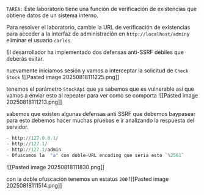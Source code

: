 `TAREA:` Este laboratorio tiene una función de verificación de existencias que obtiene datos de un sistema interno.

Para resolver el laboratorio, cambie la URL de verificación de existencias para acceder a la interfaz de administración en `http://localhost/admin`y eliminar el usuario `carlos`.

El desarrollador ha implementado dos defensas anti-SSRF débiles que deberás evitar.

nuevamente iniciamos sesión y vamos a interceptar la solicitud de `Check Stock`
![[Pasted image 20250818111225.png]]

tenemos el parámetro `StockApi` que ya sabemos que es vulnerable así que vamos a enviar esto al repeater para ver como se comporta
![[Pasted image 20250818111213.png]]

sabemos que existen algunas defensas anti SSRF que debemos baypasear para esto debemos hacer muchas pruebas e ir analizando la respuesta del servidor. 

```python
- http://127.0.0.1/
- http://127.1/
- http://127.1/admin
- Ofuscamos la  "a" con doble-URL encoding que seria esto `%2561`
```

![[Pasted image 20250818111830.png]]

con la doble ofuscación tenemos un estatus `200` 
![[Pasted image 20250818111514.png]]